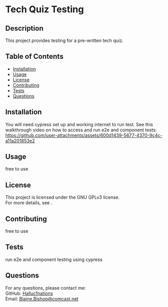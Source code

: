 # Tech Quiz Testing

## Description

This project provides testing for a pre-written tech quiz.

## Table of Contents

- [Installation](#installation)
- [Usage](#usage)
- [License](#license)
- [Contributing](#contributing)
- [Tests](#tests)
- [Questions](#questions)

## Installation

You will need cypress set up and working internet to run test. See this walkthrough video on how to access and run e2e and component tests: https://github.com/user-attachments/assets/600d1439-5677-4370-9c4c-a11a201853e2 

## Usage

free to use

## License

This project is licensed under the GNU GPLv3 license.  
For more details, see .

## Contributing

free to use

## Tests

run e2e and component testing using cypress

## Questions

For any questions, please contact me:  
GitHub: [Halluc1nations](https://github.com/Halluc1nations)  
Email: [Blaine.Bishop@comcast.net](mailto:Blaine.Bishop@comcast.net)
